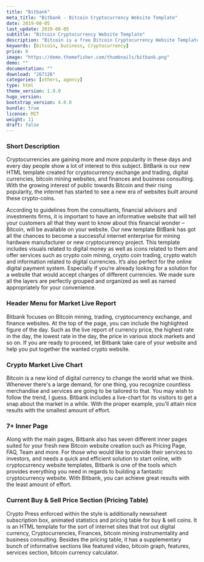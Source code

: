 ```yaml
---
title: "Bitbank"
meta_title: "Bitbank - Bitcoin Cryptocurrency Website Template"
date: 2019-08-05
last_update: 2019-08-05
subtitle: "Bitcoin Cryptocurrency Website Template"
description: "Bitcoin is a free Bitcoin Cryptocurrency Website Template"
keywords: [bitcoin, business, Cryptocurrency]
price: 0
image: "https://demo.themefisher.com/thumbnails/bitbank.png"
demo: ""
documentation: ""
download: "267126"
categories: [others, agency]
type: html
theme_version: 1.0.0
hugo_version:
bootstrap_version: 4.0.0
bundle: true
license: MIT
weight: 11
draft: false
---
```


### Short Description

Cryptocurrencies are gaining more and more popularity in these days and every day people show a lot of interest to this subject. BitBank is our new HTML template created for cryptocurrency exchange and trading, digital currencies, bitcoin mining websites, and finances and business consulting. With the growing interest of public towards Bitcoin and their rising popularity, the internet has started to see a new era of websites built around these crypto-coins.

According to guidelines from the consultants, financial advisors and investments firms, it is important to have an informative website that will tell your customers all that they want to know about this financial wonder – Bitcoin, will be available on your website. Our new template BitBank has got all the chances to become a successful internet enterprise for mining hardware manufacturer or new cryptocurrency project. This template includes visuals related to digital money as well as icons related to them and offer services such as crypto coin mining, crypto coin trading, crypto watch and information related to digital currencies. It’s also perfect for the online digital payment system. Especially if you’re already looking for a solution for a website that would accept charges of different currencies. We made sure all the layers are perfectly grouped and organized as well as named appropriately for your convenience.

### Header Menu for Market Live Report

Bitbank focuses on Bitcoin mining, trading, cryptocurrency exchange, and finance websites. At the top of the page, you can include the highlighted figure of the day. Such as the live report of currency price, the highest rate in the day, the lowest rate in the day, the price in various stock markets and so on. If you are ready to proceed, let Bitbank take care of your website and help you put together the wanted crypto website.

### Crypto Market Live Chart

Bitcoin is a new kind of digital currency to change the world what we think. Whenever there's a large demand, for one thing, you recognize countless merchandise and services are going to be tailored to that. You may wish to follow the trend, I guess. Bitbank includes a live-chart for its visitors to get a snap about the market in a while. With the proper example, you'll attain nice results with the smallest amount of effort.

### 7+ Inner Page

Along with the main pages, Bitbank also has seven different inner pages suited for your fresh new Bitcoin website creation such as Pricing Page, FAQ, Team and more. For those who would like to provide their services to investors, and needs a quick and efficient solution to start online, with cryptocurrency website templates, Bitbank is one of the tools which provides everything you need in regards to building a fantastic cryptocurrency website. With Bitbank, you can achieve great results with the least amount of effort.

### Current Buy & Sell Price Section (Pricing Table)

Crypto Press enforced within the style is additionally newssheet subscription box, animated statistics and pricing table for buy & sell coins. It is an HTML template for the sort of internet sites that trot out digital currency, Cryptocurrencies, Finances, bitcoin mining instrumentality and business consulting. Besides the pricing table, it has a supplementary bunch of informative sections like featured video, bitcoin graph, features, services section, bitcoin currency calculator.
